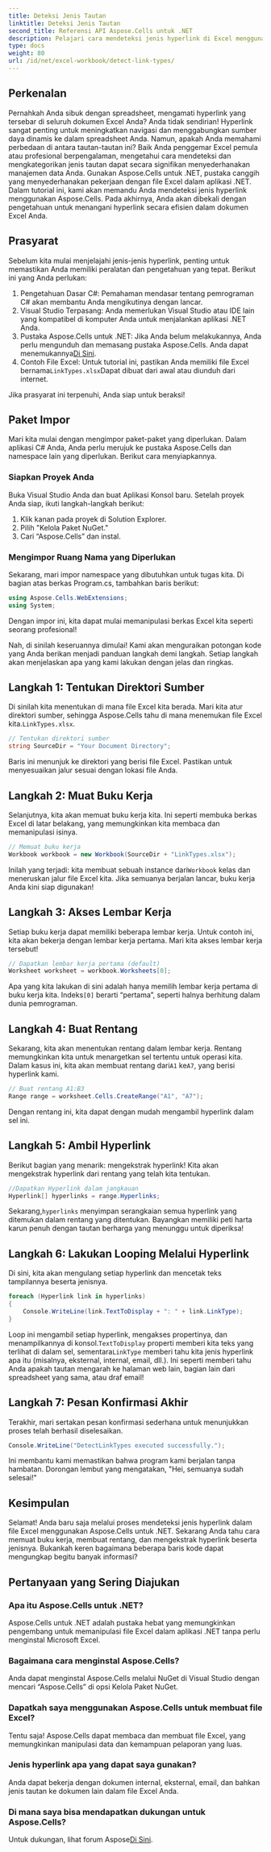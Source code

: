 ```yaml
---
title: Deteksi Jenis Tautan
linktitle: Deteksi Jenis Tautan
second_title: Referensi API Aspose.Cells untuk .NET
description: Pelajari cara mendeteksi jenis hyperlink di Excel menggunakan Aspose.Cells untuk .NET. Langkah-langkah mudah dan contoh kode disertakan.
type: docs
weight: 80
url: /id/net/excel-workbook/detect-link-types/
---
```

## Perkenalan

Pernahkah Anda sibuk dengan spreadsheet, mengamati hyperlink yang tersebar di seluruh dokumen Excel Anda? Anda tidak sendirian! Hyperlink sangat penting untuk meningkatkan navigasi dan menggabungkan sumber daya dinamis ke dalam spreadsheet Anda. Namun, apakah Anda memahami perbedaan di antara tautan-tautan ini? Baik Anda penggemar Excel pemula atau profesional berpengalaman, mengetahui cara mendeteksi dan mengkategorikan jenis tautan dapat secara signifikan menyederhanakan manajemen data Anda. Gunakan Aspose.Cells untuk .NET, pustaka canggih yang menyederhanakan pekerjaan dengan file Excel dalam aplikasi .NET. Dalam tutorial ini, kami akan memandu Anda mendeteksi jenis hyperlink menggunakan Aspose.Cells. Pada akhirnya, Anda akan dibekali dengan pengetahuan untuk menangani hyperlink secara efisien dalam dokumen Excel Anda.

## Prasyarat

Sebelum kita mulai menjelajahi jenis-jenis hyperlink, penting untuk memastikan Anda memiliki peralatan dan pengetahuan yang tepat. Berikut ini yang Anda perlukan:

1. Pengetahuan Dasar C#: Pemahaman mendasar tentang pemrograman C# akan membantu Anda mengikutinya dengan lancar.
2. Visual Studio Terpasang: Anda memerlukan Visual Studio atau IDE lain yang kompatibel di komputer Anda untuk menjalankan aplikasi .NET Anda.
3.  Pustaka Aspose.Cells untuk .NET: Jika Anda belum melakukannya, Anda perlu mengunduh dan memasang pustaka Aspose.Cells. Anda dapat menemukannya[Di Sini](https://releases.aspose.com/cells/net/).
4.  Contoh File Excel: Untuk tutorial ini, pastikan Anda memiliki file Excel bernama`LinkTypes.xlsx`Dapat dibuat dari awal atau diunduh dari internet.

Jika prasyarat ini terpenuhi, Anda siap untuk beraksi!

## Paket Impor

Mari kita mulai dengan mengimpor paket-paket yang diperlukan. Dalam aplikasi C# Anda, Anda perlu merujuk ke pustaka Aspose.Cells dan namespace lain yang diperlukan. Berikut cara menyiapkannya.

### Siapkan Proyek Anda

Buka Visual Studio Anda dan buat Aplikasi Konsol baru. Setelah proyek Anda siap, ikuti langkah-langkah berikut:

1. Klik kanan pada proyek di Solution Explorer.
2. Pilih "Kelola Paket NuGet."
3. Cari “Aspose.Cells” dan instal.

### Mengimpor Ruang Nama yang Diperlukan

Sekarang, mari impor namespace yang dibutuhkan untuk tugas kita. Di bagian atas berkas Program.cs, tambahkan baris berikut:

```csharp
using Aspose.Cells.WebExtensions;
using System;
```

Dengan impor ini, kita dapat mulai memanipulasi berkas Excel kita seperti seorang profesional!

Nah, di sinilah keseruannya dimulai! Kami akan menguraikan potongan kode yang Anda berikan menjadi panduan langkah demi langkah. Setiap langkah akan menjelaskan apa yang kami lakukan dengan jelas dan ringkas.

## Langkah 1: Tentukan Direktori Sumber

 Di sinilah kita menentukan di mana file Excel kita berada. Mari kita atur direktori sumber, sehingga Aspose.Cells tahu di mana menemukan file Excel kita.`LinkTypes.xlsx`.

```csharp
// Tentukan direktori sumber
string SourceDir = "Your Document Directory";
```

Baris ini menunjuk ke direktori yang berisi file Excel. Pastikan untuk menyesuaikan jalur sesuai dengan lokasi file Anda.

## Langkah 2: Muat Buku Kerja

Selanjutnya, kita akan memuat buku kerja kita. Ini seperti membuka berkas Excel di latar belakang, yang memungkinkan kita membaca dan memanipulasi isinya.

```csharp
// Memuat buku kerja
Workbook workbook = new Workbook(SourceDir + "LinkTypes.xlsx");
```

Inilah yang terjadi: kita membuat sebuah instance dari`Workbook` kelas dan meneruskan jalur file Excel kita. Jika semuanya berjalan lancar, buku kerja Anda kini siap digunakan!

## Langkah 3: Akses Lembar Kerja

Setiap buku kerja dapat memiliki beberapa lembar kerja. Untuk contoh ini, kita akan bekerja dengan lembar kerja pertama. Mari kita akses lembar kerja tersebut!

```csharp
// Dapatkan lembar kerja pertama (default)
Worksheet worksheet = workbook.Worksheets[0];
```

 Apa yang kita lakukan di sini adalah hanya memilih lembar kerja pertama di buku kerja kita. Indeks`[0]` berarti “pertama”, seperti halnya berhitung dalam dunia pemrograman.

## Langkah 4: Buat Rentang

 Sekarang, kita akan menentukan rentang dalam lembar kerja. Rentang memungkinkan kita untuk menargetkan sel tertentu untuk operasi kita. Dalam kasus ini, kita akan membuat rentang dari`A1` ke`A7`, yang berisi hyperlink kami.

```csharp
// Buat rentang A1:B3
Range range = worksheet.Cells.CreateRange("A1", "A7");
```

Dengan rentang ini, kita dapat dengan mudah mengambil hyperlink dalam sel ini.

## Langkah 5: Ambil Hyperlink

Berikut bagian yang menarik: mengekstrak hyperlink! Kita akan mengekstrak hyperlink dari rentang yang telah kita tentukan.

```csharp
//Dapatkan Hyperlink dalam jangkauan
Hyperlink[] hyperlinks = range.Hyperlinks;
```

 Sekarang,`hyperlinks` menyimpan serangkaian semua hyperlink yang ditemukan dalam rentang yang ditentukan. Bayangkan memiliki peti harta karun penuh dengan tautan berharga yang menunggu untuk diperiksa!

## Langkah 6: Lakukan Looping Melalui Hyperlink

Di sini, kita akan mengulang setiap hyperlink dan mencetak teks tampilannya beserta jenisnya.

```csharp
foreach (Hyperlink link in hyperlinks)
{
    Console.WriteLine(link.TextToDisplay + ": " + link.LinkType);
}
```

 Loop ini mengambil setiap hyperlink, mengakses propertinya, dan menampilkannya di konsol.`TextToDisplay` properti memberi kita teks yang terlihat di dalam sel, sementara`LinkType` memberi tahu kita jenis hyperlink apa itu (misalnya, eksternal, internal, email, dll.). Ini seperti memberi tahu Anda apakah tautan mengarah ke halaman web lain, bagian lain dari spreadsheet yang sama, atau draf email!

## Langkah 7: Pesan Konfirmasi Akhir

Terakhir, mari sertakan pesan konfirmasi sederhana untuk menunjukkan proses telah berhasil diselesaikan.

```csharp
Console.WriteLine("DetectLinkTypes executed successfully.");
```

Ini membantu kami memastikan bahwa program kami berjalan tanpa hambatan. Dorongan lembut yang mengatakan, "Hei, semuanya sudah selesai!"

## Kesimpulan

Selamat! Anda baru saja melalui proses mendeteksi jenis hyperlink dalam file Excel menggunakan Aspose.Cells untuk .NET. Sekarang Anda tahu cara memuat buku kerja, membuat rentang, dan mengekstrak hyperlink beserta jenisnya. Bukankah keren bagaimana beberapa baris kode dapat mengungkap begitu banyak informasi?

## Pertanyaan yang Sering Diajukan

### Apa itu Aspose.Cells untuk .NET?  
Aspose.Cells untuk .NET adalah pustaka hebat yang memungkinkan pengembang untuk memanipulasi file Excel dalam aplikasi .NET tanpa perlu menginstal Microsoft Excel.

### Bagaimana cara menginstal Aspose.Cells?  
Anda dapat menginstal Aspose.Cells melalui NuGet di Visual Studio dengan mencari “Aspose.Cells” di opsi Kelola Paket NuGet.

### Dapatkah saya menggunakan Aspose.Cells untuk membuat file Excel?  
Tentu saja! Aspose.Cells dapat membaca dan membuat file Excel, yang memungkinkan manipulasi data dan kemampuan pelaporan yang luas.

### Jenis hyperlink apa yang dapat saya gunakan?  
Anda dapat bekerja dengan dokumen internal, eksternal, email, dan bahkan jenis tautan ke dokumen lain dalam file Excel Anda.

### Di mana saya bisa mendapatkan dukungan untuk Aspose.Cells?  
 Untuk dukungan, lihat forum Aspose[Di Sini](https://forum.aspose.com/c/cells/9).